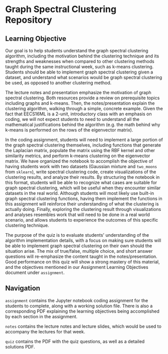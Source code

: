 # Graph Spectral Clustering Repository

## Learning Objective

Our goal is to help students understand the graph spectral clustering algorithm, including the motivation behind the clustering technique and its strengths and weaknesses when compared to other clustering methods taught during the same instructional week, such as k-means clustering. Students should be able to implement graph spectral clustering given a dataset, and understand what scenarios would be graph spectral clustering be used, as opposed to another clustering method.

The lecture notes and presentation emphasize the motivation of graph spectral clustering. Both resources provide a review on prerequisite topics including graphs and k-means. Then, the notes/presentation explain the clustering algorithm, walking through a simple, concrete example. Given the fact that EECS16ML is a 2-unit, introductory class with an emphasis on coding, we will not expect students to need to understand all the mathematical justifications behind the algorithm (e.g. the math behind why k-means is performed on the rows of the eigenvector matrix).

In the coding assignment, students will need to implement a large portion of the graph spectral clustering themselves, including functions that generate the Laplacian matrix, populate the matrix using the RBF kernel and other similarity metrics, and perform k-means clustering on the eigenvector matrix. We have organized the notebook to accomplish the objective of having students work with two datasets (Gaussian mixture and `two_moons` from `sklearn`), write spectral clustering code, create visualizations of the clustering results, and analyze their results. By structuring the notebook in this format, students will be able to recognize what cases are suitable for graph spectral clustering, which will be useful when they encounter similar datasets in the real world. Although students will most likely use built-in graph spectral clustering functions, having them implement the functions in this assignment will reinforce their understanding of what the clustering is actually doing. Finally, exploring the clustering result through visualizations and analyses resembles work that will need to be done in a real world scenario, and allows students to experience the outcomes of this specific clustering technique.

The purpose of the quiz is to evaluate students' understanding of the algorithm implementation details, with a focus on making sure students will be able to implement graph spectral clustering on their own should the situation arise. The mix of true/false, multiple choice, and short answer questions will re-emphasize the content taught in the notes/presentation. Good performance on this quiz will show a strong mastery of this material, and the objectives mentioned in our Assignment Learning Objectives document under `assignment`.

## Navigation

`assignment` contains the Jupyter notebook coding assignment for the students to complete, along with a working solution file. There is also a corresponding PDF explaining the learning objectives being accomplished by each section in the assignment.

`notes` contains the lecture notes and lecture slides, which would be used to accompany the lectures for that week.

`quiz` contains the PDF with the quiz questions, as well as a detailed solutions PDF. 
